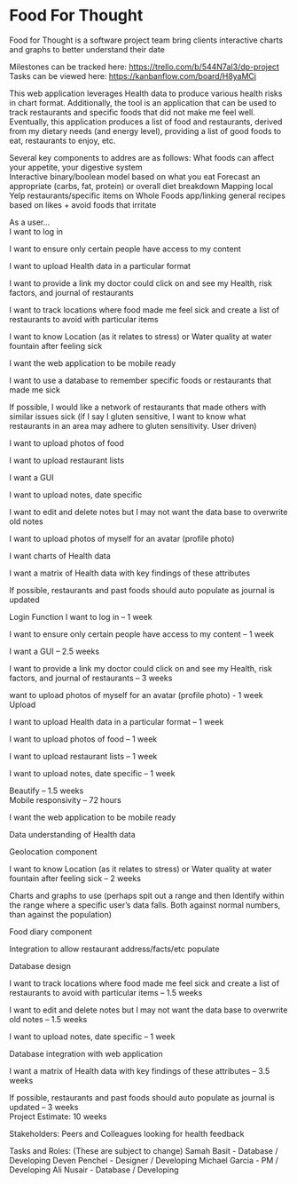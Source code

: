 # Food For Thought
Food for Thought is a software project team bring clients interactive charts and graphs to better understand their date

Milestones can be tracked here: https://trello.com/b/544N7aI3/dp-project
Tasks can be viewed here: https://kanbanflow.com/board/H8yaMCi

This web application leverages Health data to produce various health risks in chart format. Additionally, the tool is an application that can be used to track restaurants and specific foods that did not make me feel well. Eventually, this application produces a list of food and restaurants, derived from my dietary needs (and energy level), providing a list of good foods to eat, restaurants to enjoy, etc. 

Several key components to addres are as follows:
What foods can affect your appetite, your digestive system  
Interactive binary/boolean model based on what you eat 
Forecast an appropriate (carbs, fat, protein) or overall diet breakdown
Mapping local Yelp restaurants/specific items on Whole Foods app/linking general recipes based on likes + avoid foods that irritate 


As a user...  
I want to log in 

I want to ensure only certain people have access to my content 

I want to upload Health data in a particular format 

I want to provide a link my doctor could click on and see my Health, risk factors, and journal of restaurants  

I want to track locations where food made me feel sick and create a list of restaurants to avoid with particular items 

I want to know Location (as it relates to stress) or Water quality at water fountain after feeling sick 

I want the web application to be mobile ready 

I want to use a database to remember specific foods or restaurants that made me sick 

If possible, I would like a network of restaurants that made others with similar issues sick (if I say I gluten sensitive, I want to know what restaurants in an area may adhere to gluten sensitivity. User driven) 

I want to upload photos of food 

I want to upload restaurant lists 

I want a GUI  

I want to upload notes, date specific 

I want to edit and delete notes but I may not want the data base to overwrite old notes 

I want to upload photos of myself for an avatar (profile photo) 

I want charts of Health data 

I want a matrix of Health data with key findings of these attributes 

If possible, restaurants and past foods should auto populate as journal is updated 


Login Function 
I want to log in – 1 week 

I want to ensure only certain people have access to my content – 1 week 

I want a GUI – 2.5 weeks 

I want to provide a link my doctor could click on and see my Health, risk factors, and journal of restaurants – 
3 weeks 

want to upload photos of myself for an avatar (profile photo) - 1 week 
Upload 

I want to upload Health data in a particular format – 1 week 

I want to upload photos of food – 1 week 

I want to upload restaurant lists – 1 week  

I want to upload notes, date specific – 1 week 

Beautify – 1.5 weeks  
Mobile responsivity – 72 hours  

I want the web application to be mobile ready 

Data understanding of Health data 

Geolocation component 

I want to know Location (as it relates to stress) or Water quality at water fountain after feeling sick – 2 weeks  

Charts and graphs to use (perhaps spit out a range and then Identify within the range where a specific user’s data falls. Both against normal numbers, than against the population) 

Food diary component 

Integration to allow restaurant address/facts/etc populate 

Database design 

I want to track locations where food made me feel sick and create a list of restaurants to avoid with particular items – 1.5 weeks 

I want to edit and delete notes but I may not want the data base to overwrite old notes – 1.5 weeks  

I want to upload notes, date specific – 1 week 
 
Database integration with web application 

I want a matrix of Health data with key findings of these attributes – 3.5 weeks 

If possible, restaurants and past foods should auto populate as journal is updated – 3 weeks  
Project Estimate: 10 weeks 


Stakeholders:
Peers and Colleagues looking for health feedback

Tasks and Roles:
(These are subject to change)
Samah Basit - Database / Developing
Deven Penchel - Designer / Developing
Michael Garcia - PM / Developing
Ali Nusair - Database / Developing

